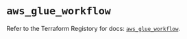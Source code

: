 # `aws_glue_workflow`

Refer to the Terraform Registory for docs: [`aws_glue_workflow`](https://registry.terraform.io/providers/hashicorp/aws/5.15.0/docs/resources/glue_workflow).
